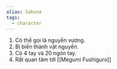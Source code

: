 ```yaml
---
alias: Sakuna
tags:
  - character
---
```


1. Có thể gọi là nguyền vương.
2. Bị biến thành vật nguyền.
3. Có 4 tay và 20 ngón tay.
4. Rất quan tâm tới [[Megumi Fushiguro]]